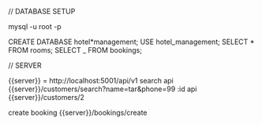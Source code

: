 // DATABASE SETUP

mysql -u root -p

CREATE DATABASE hotel*management;
USE hotel_management;
SELECT * FROM rooms;
SELECT \_ FROM bookings;

// SERVER

{{server}} = http://localhost:5001/api/v1
search api {{server}}/customers/search?name=tar&phone=99
:id api {{server}}/customers/2

create booking {{server}}/bookings/create
